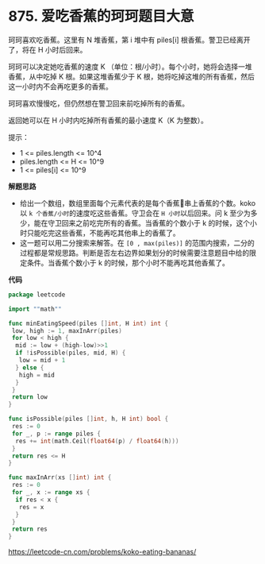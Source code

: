 # 875. 爱吃香蕉的珂珂**题目大意** 

珂珂喜欢吃香蕉。这里有 N 堆香蕉，第 i 堆中有 piles[i] 根香蕉。警卫已经离开了，将在 H 小时后回来。

珂珂可以决定她吃香蕉的速度 K （单位：根/小时）。每个小时，她将会选择一堆香蕉，从中吃掉 K 根。如果这堆香蕉少于 K 根，她将吃掉这堆的所有香蕉，然后这一小时内不会再吃更多的香蕉。 

珂珂喜欢慢慢吃，但仍然想在警卫回来前吃掉所有的香蕉。

返回她可以在 H 小时内吃掉所有香蕉的最小速度 K（K 为整数）。

提示：

- 1 <= piles.length <= 10^4
- piles.length <= H <= 10^9
- 1 <= piles[i] <= 10^9

**解题思路**  

- 给出一个数组，数组里面每个元素代表的是每个香蕉🍌串上香蕉的个数。koko 以 `k 个香蕉/小时`的速度吃这些香蕉。守卫会在 `H 小时`以后回来。问 k 至少为多少，能在守卫回来之前吃完所有的香蕉。当香蕉的个数小于 k 的时候，这个小时只能吃完这些香蕉，不能再吃其他串上的香蕉了。
- 这一题可以用二分搜索来解答。在 `[0 , max(piles)]` 的范围内搜索，二分的过程都是常规思路。判断是否左右边界如果划分的时候需要注意题目中给的限定条件。当香蕉个数小于 k 的时候，那个小时不能再吃其他香蕉了。

**代码**  

```go
package leetcode

import ""math""

func minEatingSpeed(piles []int, H int) int {
 low, high := 1, maxInArr(piles)
 for low < high {
  mid := low + (high-low)>>1
  if !isPossible(piles, mid, H) {
   low = mid + 1
  } else {
   high = mid
  }
 }
 return low
}

func isPossible(piles []int, h, H int) bool {
 res := 0
 for _, p := range piles {
  res += int(math.Ceil(float64(p) / float64(h)))
 }
 return res <= H
}

func maxInArr(xs []int) int {
 res := 0
 for _, x := range xs {
  if res < x {
   res = x
  }
 }
 return res
}
```

https://leetcode-cn.com/problems/koko-eating-bananas/